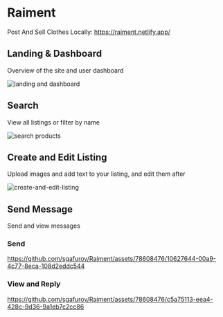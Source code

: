 # Raiment

Post And Sell Clothes Locally: https://raiment.netlify.app/

## Landing & Dashboard

Overview of the site and user dashboard

![landing and dashboard](https://github.com/user-attachments/assets/89424b1a-0eb2-4f72-8e3b-122a1db86d89)

## Search

View all listings or filter by name

![search products](https://github.com/sgafurov/Raiment/assets/78608476/e7eec0e5-ccc1-4ffe-8c8b-5a9965bce132)


## Create and Edit Listing

Upload images and add text to your listing, and edit them after

![create-and-edit-listing](https://github.com/sgafurov/Raiment/assets/78608476/80eb35e7-ba78-4340-9843-ea95c471ed93)


## Send Message

Send and view messages

### Send
https://github.com/sgafurov/Raiment/assets/78608476/10627644-00a9-4c77-8eca-108d2eddc544

### View and Reply
https://github.com/sgafurov/Raiment/assets/78608476/c5a75113-eea4-428c-9d36-9a1eb7c2cc86


